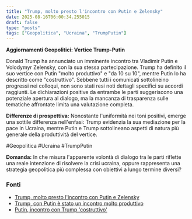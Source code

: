 ```yaml
---
title: "Trump, molto presto l'incontro con Putin e Zelensky"
date: 2025-08-16T06:00:34.255015
draft: false
type: "posts"
tags: ["Geopolitica", "Ucraina", "TrumpPutin"]
---
```


**Aggiornamenti Geopolitici: Vertice Trump-Putin**

Donald Trump ha annunciato un imminente incontro tra Vladimir Putin e Volodymyr Zelensky, con la sua stessa partecipazione.  Trump ha definito il suo vertice con Putin "molto produttivo" e "da 10 su 10",  mentre Putin lo ha descritto come "costruttivo".  Sebbene tutti i comunicati sottolineino progressi nei colloqui, non sono stati resi noti dettagli specifici su accordi raggiunti.  Le dichiarazioni positive da entrambe le parti suggeriscono una potenziale apertura al dialogo, ma la mancanza di trasparenza sulle tematiche affrontate limita una valutazione completa.

**Differenze di prospettiva:**  Nonostante l'uniformità nei toni positivi,  emerge una sottile differenza nell'enfasi: Trump evidenzia la sua mediazione per la pace in Ucraina, mentre Putin e Trump sottolineano aspetti di natura più generale della produttività del vertice.

#Geopolitica #Ucraina #TrumpPutin


**Domanda:** In che misura l'apparente volontà di dialogo tra le parti riflette una reale intenzione di risolvere la crisi ucraina, oppure rappresenta una strategia geopolitica più complessa con obiettivi a lungo termine diversi?


### Fonti
- [Trump, molto presto l'incontro con Putin e Zelensky](https://www.ansa.it/sito/notizie/topnews/2025/08/16/trump-molto-presto-lincontro-con-putin-e-zelensky_a754456a-e2dd-4822-9480-8fca16bb53c4.html)
- [Trump, con Putin è stato un incontro molto produttivo](https://www.ansa.it/sito/notizie/topnews/2025/08/16/trump-con-putin-e-stato-un-incontro-molto-produttivo_3b81bb54-6a14-45ae-b21e-53428d46114d.html)
- [Putin, incontro con Trump 'costruttivo'](https://www.ansa.it/sito/notizie/topnews/2025/08/16/putin-incontro-con-trump-costruttivo_a9fb5ffc-8e71-4015-b08d-0e1813b69e11.html)
